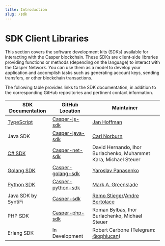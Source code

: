 ```yaml
---
title: Introduction
slug: /sdk
---
```


# SDK Client Libraries

This section covers the software development kits (SDKs) available for interacting with the Casper blockchain. These SDKs are client-side libraries providing functions or methods (depending on the language) to interact with the Casper Network. You can use them as a model to develop your application and accomplish tasks such as generating account keys, sending transfers, or other blockchain transactions.

The following table provides links to the SDK documentation, in addition to the corresponding GitHub repositories and pertinent contact information.

| SDK Documentation      | GitHub Location      | Maintainer |
| ---------------------- | -------------------- | ---------- |
|[TypeScript](./script-sdk.md) | [Casper-js-sdk](https://github.com/casper-ecosystem/casper-js-sdk/)| [Jan Hoffman](mailto:jan@hfmn.pl) |
|Java SDK | [Casper-java-sdk](https://github.com/casper-network/casper-java-sdk/)| [Carl Norburn](mailto:carl.norburn@gmail.com)|
|[C# SDK](/docs/dapp-dev-guide/sdk/csharp-sdk)|[Casper-net-sdk](https://github.com/make-software/casper-net-sdk)|David Hernando, Ihor Burlachenko, Muhammet Kara, Michael Steuer|
|[Golang SDK](/docs/dapp-dev-guide/sdk/go-sdk) |[Casper-golang-sdk](https://github.com/casper-ecosystem/casper-golang-sdk/)|[Yaroslav Panasenko](mailto:yar.panasenko@gmail.com)|
|[Python SDK](/docs/dapp-dev-guide/sdk/python-sdk) |[Casper-python-sdk](https://github.com/casper-network/casper-python-sdk/)|[Mark A. Greenslade](mailto:mark@casper.network)|
|Java SDK by SyntiFi|[Casper-sdk](https://github.com/syntifi/casper-sdk)|[Remo Stieger](mailto:remo@syntifi.com)/[Andre Bertolace](mailto:andre@syntifi.com)|
|PHP SDK|[Casper-php-sdk](https://github.com/make-software/casper-php-sdk)|Roman Bylbas, Ihor Burlachenko, Michael Steuer|
|Erlang SDK| In Development|Robert Carbone (Telegram: [@ophiucan](https://t.me/ophiucan))|
